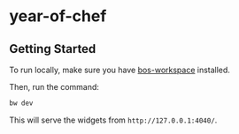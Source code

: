 # year-of-chef

## Getting Started

To run locally, make sure you have [bos-workspace](https://github.com/sekaiking/bos-workspace) installed.

Then, run the command:

```bash
bw dev
```

This will serve the widgets from `http://127.0.0.1:4040/`.
